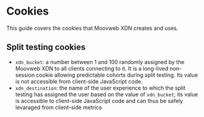 # Cookies

This guide covers the cookies that Moovweb XDN creates and uses.

## Split testing cookies

* `xdn_bucket`: a number between 1 and 100 randomly assigned by the Moovweb XDN to all clients connecting to it. It is a long-lived non-session cookie allowing predictable cohorts during split testing. Its value is not accessible from client-side JavaScript code.
* `xdn_destination`: the name of the user experience to which the split testing has assigned the user based on the value of `xdn_bucket`; its value is accessible to client-side JavaScript code and can thus be safely levaraged from client-side metrics
